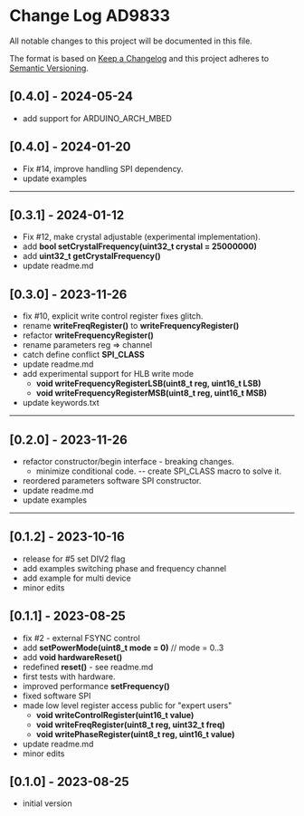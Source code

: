 # Change Log AD9833

All notable changes to this project will be documented in this file.

The format is based on [Keep a Changelog](http://keepachangelog.com/)
and this project adheres to [Semantic Versioning](http://semver.org/).


## [0.4.0] - 2024-05-24
- add support for ARDUINO_ARCH_MBED

## [0.4.0] - 2024-01-20
- Fix #14, improve handling SPI dependency.
- update examples

----

## [0.3.1] - 2024-01-12
- Fix #12, make crystal adjustable (experimental implementation).
- add **bool setCrystalFrequency(uint32_t crystal = 25000000)**
- add **uint32_t getCrystalFrequency()**
- update readme.md

## [0.3.0] - 2023-11-26
- fix #10, explicit write control register fixes glitch.
- rename **writeFreqRegister()** to **writeFrequencyRegister()**
- refactor **writeFrequencyRegister()**
- rename  parameters reg => channel
- catch define conflict __SPI_CLASS__
- update readme.md
- add experimental support for HLB write mode
  - **void writeFrequencyRegisterLSB(uint8_t reg, uint16_t LSB)**
  - **void writeFrequencyRegisterMSB(uint8_t reg, uint16_t MSB)**
- update keywords.txt

----

## [0.2.0] - 2023-11-26
- refactor constructor/begin interface - breaking changes.
  - minimize conditional code. -- create SPI_CLASS macro to solve it.
- reordered parameters software SPI constructor.
- update readme.md
- update examples

----

## [0.1.2] - 2023-10-16
- release for #5 set DIV2 flag
- add examples switching phase and frequency channel
- add example for multi device
- minor edits

## [0.1.1] - 2023-08-25
- fix #2 - external FSYNC control
- add **setPowerMode(uint8_t mode = 0)**  //  mode = 0..3
- add **void hardwareReset()**
- redefined **reset()** - see readme.md
- first tests with hardware.
- improved performance **setFrequency()**
- fixed software SPI
- made low level register access public for "expert users"
  - **void writeControlRegister(uint16_t value)**
  - **void writeFreqRegister(uint8_t reg, uint32_t freq)**
  - **void writePhaseRegister(uint8_t reg, uint16_t value)**
- update readme.md
- minor edits

## [0.1.0] - 2023-08-25
- initial version

